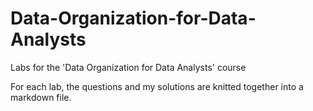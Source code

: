 # Data-Organization-for-Data-Analysts
Labs for the 'Data Organization for Data Analysts' course

For each lab, the questions and my solutions are knitted together into a markdown file.
